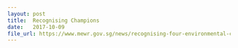 ```yaml
---
layout: post
title:  Recognising Champions
date:   2017-10-09
file_url: https://www.mewr.gov.sg/news/recognising-four-environmental-champions--outstanding-contributions
---
```

